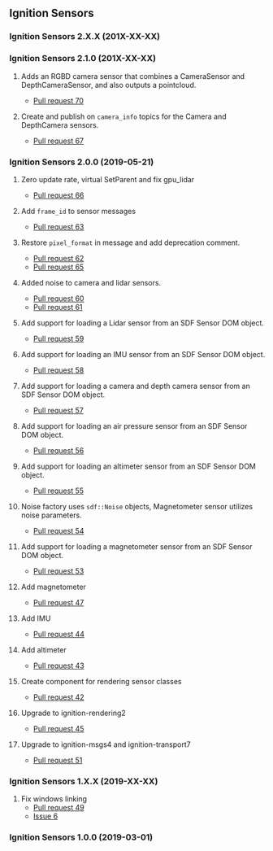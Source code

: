 ## Ignition Sensors

### Ignition Sensors 2.X.X (201X-XX-XX)

### Ignition Sensors 2.1.0 (201X-XX-XX)

1. Adds an RGBD camera sensor that combines a CameraSensor and DepthCameraSensor, and also
   outputs a pointcloud.
    * [Pull request 70](https://bitbucket.org/ignitionrobotics/ign-sensors/pull-requests/70)

1. Create and publish on `camera_info` topics for the Camera and DepthCamera
   sensors.
    * [Pull request 67](https://bitbucket.org/ignitionrobotics/ign-sensors/pull-requests/67)

### Ignition Sensors 2.0.0 (2019-05-21)

1. Zero update rate, virtual SetParent and fix gpu_lidar
    * [Pull request 66](https://bitbucket.org/ignitionrobotics/ign-sensors/pull-requests/66)

1. Add `frame_id` to sensor messages
    * [Pull request 63](https://bitbucket.org/ignitionrobotics/ign-sensors/pull-requests/63)

1. Restore `pixel_format` in message and add deprecation comment.
    * [Pull request 62](https://bitbucket.org/ignitionrobotics/ign-sensors/pull-request/62)
    * [Pull request 65](https://bitbucket.org/ignitionrobotics/ign-sensors/pull-request/65)

1. Added noise to  camera and lidar sensors.
    * [Pull request 60](https://bitbucket.org/ignitionrobotics/ign-sensors/pull-request/60)
    * [Pull request 61](https://bitbucket.org/ignitionrobotics/ign-sensors/pull-request/61)

1. Add support for loading a Lidar sensor from an SDF Sensor DOM object.
    * [Pull request 59](https://bitbucket.org/ignitionrobotics/ign-sensors/pull-request/59)

1. Add support for loading an IMU sensor from an SDF Sensor DOM object.
    * [Pull request 58](https://bitbucket.org/ignitionrobotics/ign-sensors/pull-request/58)

1. Add support for loading a camera and depth camera sensor from an SDF Sensor DOM object.
    * [Pull request 57](https://bitbucket.org/ignitionrobotics/ign-sensors/pull-request/57)

1. Add support for loading an air pressure sensor from an SDF Sensor DOM object.
    * [Pull request 56](https://bitbucket.org/ignitionrobotics/ign-sensors/pull-request/56)

1. Add support for loading an altimeter sensor from an SDF Sensor DOM object.
    * [Pull request 55](https://bitbucket.org/ignitionrobotics/ign-sensors/pull-request/55)

1. Noise factory uses `sdf::Noise` objects, Magnetometer sensor utilizes
   noise parameters.
    * [Pull request 54](https://bitbucket.org/ignitionrobotics/ign-sensors/pull-request/54)

1. Add support for loading a magnetometer sensor from an SDF Sensor DOM object.
    * [Pull request 53](https://bitbucket.org/ignitionrobotics/ign-sensors/pull-request/53)

1. Add magnetometer
    * [Pull request 47](https://bitbucket.org/ignitionrobotics/ign-sensors/pull-request/47)

1. Add IMU
    * [Pull request 44](https://bitbucket.org/ignitionrobotics/ign-sensors/pull-request/44)

1. Add altimeter
    * [Pull request 43](https://bitbucket.org/ignitionrobotics/ign-sensors/pull-request/43)

1. Create component for rendering sensor classes
   * [Pull request 42](https://bitbucket.org/ignitionrobotics/ign-sensors/pull-requests/42)

1. Upgrade to ignition-rendering2
   * [Pull request 45](https://bitbucket.org/ignitionrobotics/ign-sensors/pull-requests/45)

1. Upgrade to ignition-msgs4 and ignition-transport7
   * [Pull request 51](https://bitbucket.org/ignitionrobotics/ign-sensors/pull-requests/51)

### Ignition Sensors 1.X.X (2019-XX-XX)

1. Fix windows linking
    * [Pull request 49](https://bitbucket.org/osrf/gazebo/pull-request/49)
    * [Issue 6](https://bitbucket.org/osrf/gazebo/issues/6)

### Ignition Sensors 1.0.0 (2019-03-01)
